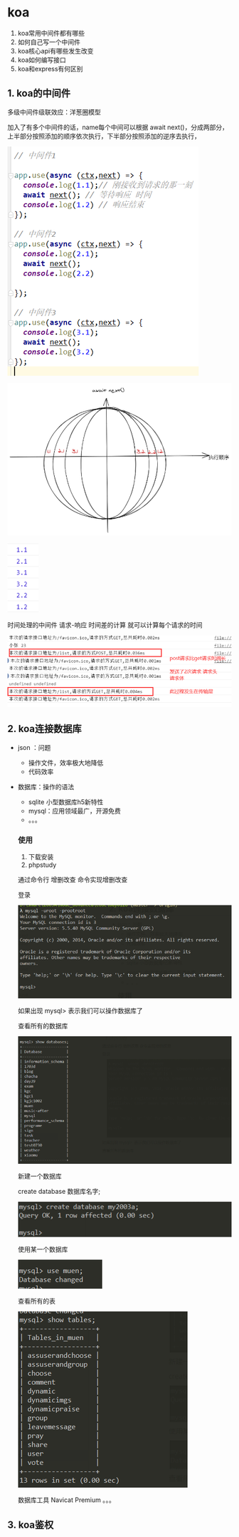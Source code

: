# koa

1. koa常用中间件都有哪些
2. 如何自己写一个中间件
3. koa核心api有哪些发生改变
4. koa如何编写接口
5. koa和express有何区别

## 1. koa的中间件

多级中间件级联效应：洋葱圈模型

加入了有多个中间件的话，name每个中间可以根据 await next()，分成两部分，上半部分按照添加的顺序依次执行，下半部分按照添加的逆序去执行，

![1611194213569](./image/1611194213569.png) 

![1611194075509](./image/1611194075509.png)  

![1611194058467](./image/1611194058467.png) 



时间处理的中间件 请求-响应 时间差的计算 就可以计算每个请求的时间

![1611195058248](./image/1611195058248.png)

## 2. koa连接数据库

- json ：问题

  - 操作文件，效率极大地降低
  - 代码效率

- 数据库：操作的语法

  - sqlite 小型数据库h5新特性
  - mysql：应用领域最广，开源免费
  - 。。。
  
  ### 使用
  
  1. 下载安装
  2. phpstudy
  
  通过命令行 增删改查 命令实现增删改查
  
  登录
  
  ![1611210615620](./image/1611210615620.png)
  
  如果出现 mysql>  表示我们可以操作数据库了
  
  查看所有的数据库
  
  ![1611210680179](./image/1611210680179.png)
  
  新建一个数据库
  
  create database 数据库名字;
  
  ![1611210776373](./image/1611210776373.png) 
  
  使用某一个数据库
  
  ![1611210836310](./image/1611210836310.png) 
  
  查看所有的表
  
  ![1611210864157](./image/1611210864157.png) 
  
  
  
  数据库工具 Navicat Premium 。。。

## 3. koa鉴权